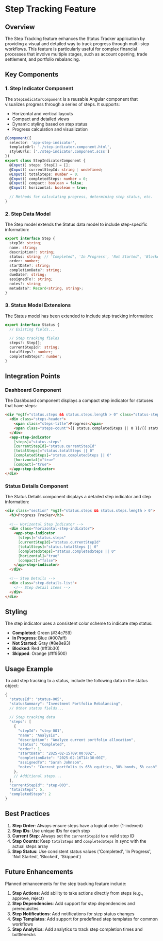 # Step Tracking Feature

## Overview

The Step Tracking feature enhances the Status Tracker application by providing a visual and detailed way to track progress through multi-step workflows. This feature is particularly useful for complex financial processes that involve multiple stages, such as account opening, trade settlement, and portfolio rebalancing.

## Key Components

### 1. Step Indicator Component

The `StepIndicatorComponent` is a reusable Angular component that visualizes progress through a series of steps. It supports:

- Horizontal and vertical layouts
- Compact and detailed views
- Dynamic styling based on step status
- Progress calculation and visualization

```typescript
@Component({
  selector: 'app-step-indicator',
  templateUrl: './step-indicator.component.html',
  styleUrls: ['./step-indicator.component.scss']
})
export class StepIndicatorComponent {
  @Input() steps: Step[] = [];
  @Input() currentStepId: string | undefined;
  @Input() totalSteps: number = 0;
  @Input() completedSteps: number = 0;
  @Input() compact: boolean = false;
  @Input() horizontal: boolean = true;
  
  // Methods for calculating progress, determining step status, etc.
}
```

### 2. Step Data Model

The Step model extends the Status data model to include step-specific information:

```typescript
export interface Step {
  stepId: string;
  name: string;
  description?: string;
  status: string; // 'Completed', 'In Progress', 'Not Started', 'Blocked', 'Skipped'
  order: number;
  startDate?: string;
  completionDate?: string;
  dueDate?: string;
  assignedTo?: string;
  notes?: string;
  metadata?: Record<string, string>;
}
```

### 3. Status Model Extensions

The Status model has been extended to include step tracking information:

```typescript
export interface Status {
  // Existing fields...
  
  // Step tracking fields
  steps?: Step[];
  currentStepId?: string;
  totalSteps?: number;
  completedSteps?: number;
}
```

## Integration Points

### Dashboard Component

The Dashboard component displays a compact step indicator for statuses that have steps:

```html
<div *ngIf="status.steps && status.steps.length > 0" class="status-steps">
  <div class="steps-header">
    <span class="steps-title">Progress</span>
    <span class="steps-count">{{ status.completedSteps || 0 }}/{{ status.totalSteps }}</span>
  </div>
  <app-step-indicator
    [steps]="status.steps"
    [currentStepId]="status.currentStepId"
    [totalSteps]="status.totalSteps || 0"
    [completedSteps]="status.completedSteps || 0"
    [horizontal]="true"
    [compact]="true">
  </app-step-indicator>
</div>
```

### Status Details Component

The Status Details component displays a detailed step indicator and step information:

```html
<div class="section" *ngIf="status.steps && status.steps.length > 0">
  <h3>Progress Tracker</h3>
  
  <!-- Horizontal Step Indicator -->
  <div class="horizontal-step-indicator">
    <app-step-indicator
      [steps]="status.steps"
      [currentStepId]="status.currentStepId"
      [totalSteps]="status.totalSteps || 0"
      [completedSteps]="status.completedSteps || 0"
      [horizontal]="true"
      [compact]="false">
    </app-step-indicator>
  </div>
  
  <!-- Step Details -->
  <div class="step-details-list">
    <!-- Step detail items -->
  </div>
</div>
```

## Styling

The step indicator uses a consistent color scheme to indicate step status:

- **Completed**: Green (#34c759)
- **In Progress**: Blue (#007aff)
- **Not Started**: Gray (#8e8e93)
- **Blocked**: Red (#ff3b30)
- **Skipped**: Orange (#ff9500)

## Usage Example

To add step tracking to a status, include the following data in the status object:

```javascript
{
  "statusId": "status-005",
  "statusSummary": "Investment Portfolio Rebalancing",
  // Other status fields...
  
  // Step tracking data
  "steps": [
    {
      "stepId": "step-001",
      "name": "Analysis",
      "description": "Analyze current portfolio allocation",
      "status": "Completed",
      "order": 1,
      "startDate": "2025-02-15T09:00:00Z",
      "completionDate": "2025-02-16T14:30:00Z",
      "assignedTo": "Sarah Johnson",
      "notes": "Current portfolio is 65% equities, 30% bonds, 5% cash"
    },
    // Additional steps...
  ],
  "currentStepId": "step-003",
  "totalSteps": 5,
  "completedSteps": 2
}
```

## Best Practices

1. **Step Order**: Always ensure steps have a logical order (1-indexed)
2. **Step IDs**: Use unique IDs for each step
3. **Current Step**: Always set the `currentStepId` to a valid step ID
4. **Step Counts**: Keep `totalSteps` and `completedSteps` in sync with the actual steps array
5. **Step Status**: Use consistent status values ('Completed', 'In Progress', 'Not Started', 'Blocked', 'Skipped')

## Future Enhancements

Planned enhancements for the step tracking feature include:

1. **Step Actions**: Add ability to take actions directly from steps (e.g., approve, reject)
2. **Step Dependencies**: Add support for step dependencies and prerequisites
3. **Step Notifications**: Add notifications for step status changes
4. **Step Templates**: Add support for predefined step templates for common workflows
5. **Step Analytics**: Add analytics to track step completion times and bottlenecks 